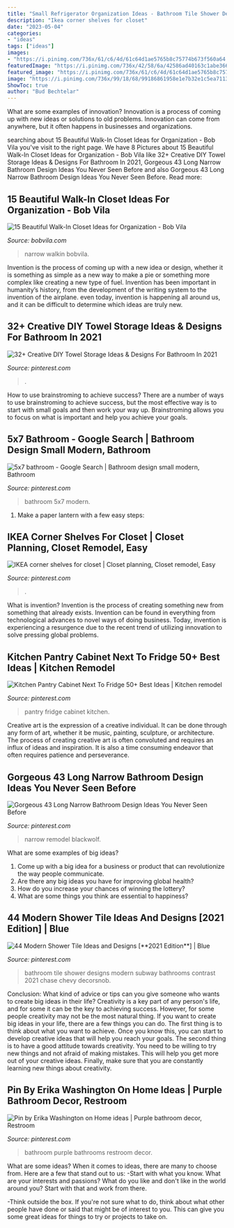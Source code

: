 ```yaml
---
title: "Small Refrigerator Organization Ideas - Bathroom Tile Shower Designs Modern Subway Bathrooms Contrast 2021 Chase Chevy Decorsnob"
description: "Ikea corner shelves for closet"
date: "2023-05-04"
categories:
- "ideas"
tags: ["ideas"]
images:
- "https://i.pinimg.com/736x/61/c6/4d/61c64d1ae5765b8c75774b673f560a64.jpg"
featuredImage: "https://i.pinimg.com/736x/42/58/6a/42586ad40163c1abe3660e5c86975b71.jpg"
featured_image: "https://i.pinimg.com/736x/61/c6/4d/61c64d1ae5765b8c75774b673f560a64.jpg"
image: "https://i.pinimg.com/736x/99/18/68/99186861958e1e7b32e1c5ea7113f3c7.jpg"
ShowToc: true
author: "Bud Bechtelar"
---
```



What are some examples of innovation?
Innovation is a process of coming up with new ideas or solutions to old problems. Innovation can come from anywhere, but it often happens in businesses and organizations.

	

		
searching about 15 Beautiful Walk-In Closet Ideas for Organization - Bob Vila you've visit to the right page. We have 8 Pictures about 15 Beautiful Walk-In Closet Ideas for Organization - Bob Vila like 32+ Creative DIY Towel Storage Ideas &amp; Designs For Bathroom In 2021, Gorgeous 43 Long Narrow Bathroom Design Ideas You Never Seen Before and also Gorgeous 43 Long Narrow Bathroom Design Ideas You Never Seen Before. Read more:
		
    
## 15 Beautiful Walk-In Closet Ideas For Organization - Bob Vila

<img loading=lazy src="https://empire-s3-production.bobvila.com/slides/40479/original/narrow_walkin_closets.png?1608247988" onerror="this.onerror=null;this.src='https://tse4.mm.bing.net/th?id=OIP.tqn57YLFcn5jqE5BEgkJZAHaJ4&amp;pid=15.1';" alt="15 Beautiful Walk-In Closet Ideas for Organization - Bob Vila">

_Source: bobvila.com_

>narrow walkin bobvila. 

	

Invention is the process of coming up with a new idea or design, whether it is something as simple as a new way to make a pie or something more complex like creating a new type of fuel. Invention has been important in humanity’s history, from the development of the writing system to the invention of the airplane. even today, invention is happening all around us, and it can be difficult to determine which ideas are truly new.

    
## 32+ Creative DIY Towel Storage Ideas &amp; Designs For Bathroom In 2021

<img loading=lazy src="https://i.pinimg.com/736x/99/18/68/99186861958e1e7b32e1c5ea7113f3c7.jpg" onerror="this.onerror=null;this.src='https://tse1.mm.bing.net/th?id=OIP.h2x7WdO9FJVT8Jmz396twwHaLH&amp;pid=15.1';" alt="32+ Creative DIY Towel Storage Ideas &amp; Designs For Bathroom In 2021">

_Source: pinterest.com_

>. 

	

How to use brainstroming to achieve success?
There are a number of ways to use brainstroming to achieve success, but the most effective way is to start with small goals and then work your way up. Brainstroming allows you to focus on what is important and help you achieve your goals.

    
## 5x7 Bathroom - Google Search | Bathroom Design Small Modern, Bathroom

<img loading=lazy src="https://i.pinimg.com/736x/69/9e/c1/699ec1c9adb8e18e2bace1ecfb0204fd.jpg" onerror="this.onerror=null;this.src='https://tse1.mm.bing.net/th?id=OIP.h9qAbmaYhPiftP69pWUYHQHaLH&amp;pid=15.1';" alt="5x7 bathroom - Google Search | Bathroom design small modern, Bathroom">

_Source: pinterest.com_

>bathroom 5x7 modern. 

	

1. Make a paper lantern with a few easy steps:

    
## IKEA Corner Shelves For Closet | Closet Planning, Closet Remodel, Easy

<img loading=lazy src="https://i.pinimg.com/736x/35/e2/e6/35e2e649f12197bc4b6bfc46a8c5d4ba.jpg" onerror="this.onerror=null;this.src='https://tse1.mm.bing.net/th?id=OIP.dMzFtqj782u9cshEHWAsmgHaJ3&amp;pid=15.1';" alt="IKEA corner shelves for closet | Closet planning, Closet remodel, Easy">

_Source: pinterest.com_

>. 

	

What is invention?
Invention is the process of creating something new from something that already exists. Invention can be found in everything from technological advances to novel ways of doing business. Today, invention is experiencing a resurgence due to the recent trend of utilizing innovation to solve pressing global problems.

    
## Kitchen Pantry Cabinet Next To Fridge 50+ Best Ideas | Kitchen Remodel

<img loading=lazy src="https://i.pinimg.com/736x/42/58/6a/42586ad40163c1abe3660e5c86975b71.jpg" onerror="this.onerror=null;this.src='https://tse2.mm.bing.net/th?id=OIP.iNqbqZJNxJxMGS-JJ-K9NAAAAA&amp;pid=15.1';" alt="Kitchen Pantry Cabinet Next To Fridge 50+ Best Ideas | Kitchen remodel">

_Source: pinterest.com_

>pantry fridge cabinet kitchen. 

	

Creative art is the expression of a creative individual. It can be done through any form of art, whether it be music, painting, sculpture, or architecture. The process of creating creative art is often convoluted and requires an influx of ideas and inspiration. It is also a time consuming endeavor that often requires patience and perseverance.

    
## Gorgeous 43 Long Narrow Bathroom Design Ideas You Never Seen Before

<img loading=lazy src="https://i.pinimg.com/736x/1b/71/0a/1b710a72c2b86baeefa8ae791b9e117e.jpg" onerror="this.onerror=null;this.src='https://tse2.mm.bing.net/th?id=OIP.J23l9zOlQnClP76XMkoZGwHaK3&amp;pid=15.1';" alt="Gorgeous 43 Long Narrow Bathroom Design Ideas You Never Seen Before">

_Source: pinterest.com_

>narrow remodel blackwolf. 

	

What are some examples of big ideas?
1. Come up with a big idea for a business or product that can revolutionize the way people communicate.
2. Are there any big ideas you have for improving global health?
3. How do you increase your chances of winning the lottery?
4. What are some things you think are essential to happiness?

    
## 44 Modern Shower Tile Ideas And Designs [**2021 Edition**] | Blue

<img loading=lazy src="https://i.pinimg.com/736x/96/40/a2/9640a2ad3809fd82f9096b577dc4bd68.jpg" onerror="this.onerror=null;this.src='https://tse4.mm.bing.net/th?id=OIP.H-Kty0Ardx7kjAQLhL-pCAHaLH&amp;pid=15.1';" alt="44 Modern Shower Tile Ideas and Designs [**2021 Edition**] | Blue">

_Source: pinterest.com_

>bathroom tile shower designs modern subway bathrooms contrast 2021 chase chevy decorsnob. 

	

Conclusion: What kind of advice or tips can you give someone who wants to create big ideas in their life?
Creativity is a key part of any person's life, and for some it can be the key to achieving success. However, for some people creativity may not be the most natural thing. If you want to create big ideas in your life, there are a few things you can do. The first thing is to think about what you want to achieve. Once you know this, you can start to develop creative ideas that will help you reach your goals. The second thing is to have a good attitude towards creativity. You need to be willing to try new things and not afraid of making mistakes. This will help you get more out of your creative ideas. Finally, make sure that you are constantly learning new things about creativity.

    
## Pin By Erika Washington On Home Ideas | Purple Bathroom Decor, Restroom

<img loading=lazy src="https://i.pinimg.com/736x/61/c6/4d/61c64d1ae5765b8c75774b673f560a64.jpg" onerror="this.onerror=null;this.src='https://tse1.mm.bing.net/th?id=OIP.qPC2fzVGgIWf3_jxul9cBQHaJ3&amp;pid=15.1';" alt="Pin by Erika Washington on Home ideas | Purple bathroom decor, Restroom">

_Source: pinterest.com_

>bathroom purple bathrooms restroom decor. 

	

What are some ideas?
When it comes to ideas, there are many to choose from. Here are a few that stand out to us:
-Start with what you know. What are your interests and passions? What do you like and don't like in the world around you? Start with that and work from there.

-Think outside the box. If you're not sure what to do, think about what other people have done or said that might be of interest to you. This can give you some great ideas for things to try or projects to take on.

